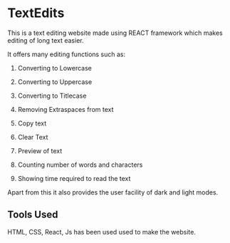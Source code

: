 # TextEdits




This is a text editing website made using REACT framework which makes editing of long text easier.

It offers many editing functions such as:

1) Converting to Lowercase

2) Converting to Uppercase 

3) Converting to Titlecase

4) Removing Extraspaces from text

5) Copy text

6) Clear Text

7) Preview of text

8) Counting number of words and characters

9) Showing time required to read the text

Apart from this it also provides the user facility of dark and light modes.





## Tools Used

HTML, CSS, React, Js has been used used to make the website.

